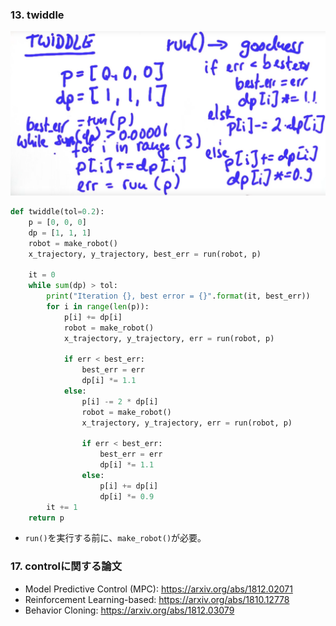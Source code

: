 ### 13. twiddle

![](img/2021-06-27-22-49-14-pid-parameter-tuning.png)

```python
def twiddle(tol=0.2): 
    p = [0, 0, 0]
    dp = [1, 1, 1]
    robot = make_robot()
    x_trajectory, y_trajectory, best_err = run(robot, p)

    it = 0
    while sum(dp) > tol:
        print("Iteration {}, best error = {}".format(it, best_err))
        for i in range(len(p)):
            p[i] += dp[i]
            robot = make_robot()
            x_trajectory, y_trajectory, err = run(robot, p)

            if err < best_err:
                best_err = err
                dp[i] *= 1.1
            else:
                p[i] -= 2 * dp[i]
                robot = make_robot()
                x_trajectory, y_trajectory, err = run(robot, p)

                if err < best_err:
                    best_err = err
                    dp[i] *= 1.1
                else:
                    p[i] += dp[i]
                    dp[i] *= 0.9
        it += 1
    return p
```

- `run()`を実行する前に、`make_robot()`が必要。

### 17. controlに関する論文

- Model Predictive Control (MPC): https://arxiv.org/abs/1812.02071
- Reinforcement Learning-based: https://arxiv.org/abs/1810.12778
- Behavior Cloning: https://arxiv.org/abs/1812.03079

